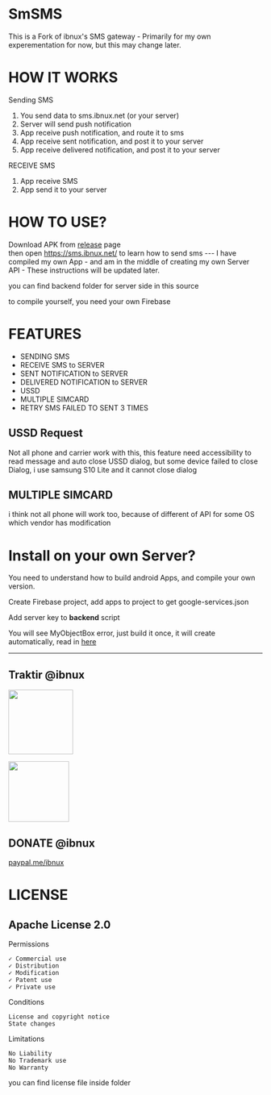 
# SmSMS  

This is a Fork of ibnux's SMS gateway - Primarily for my own experementation for now, but this may change later.

# HOW IT WORKS

Sending SMS

1. You send data to sms.ibnux.net (or your server)
2. Server will send push notification
3. App receive push notification, and route it to sms
4. App receive sent notification, and post it to your server
5. App receive delivered notification, and post it to your server

RECEIVE SMS
1. App receive SMS
2. App send it to your server
  
# HOW TO USE?  
  
Download APK from [release](https://github.com/ibnux/Android-SMS-Gateway/releases) page  
  then open https://sms.ibnux.net/ to learn how to send sms
--- I have compiled my own App - and am in the middle of creating my own Server API - These instructions will be updated later.

you can find backend folder for server side in this source

to compile yourself, you need your own Firebase

# FEATURES

- SENDING SMS
- RECEIVE SMS to SERVER
- SENT NOTIFICATION to SERVER
- DELIVERED NOTIFICATION to SERVER
- USSD
- MULTIPLE SIMCARD
- RETRY SMS FAILED TO SENT 3 TIMES

## USSD Request

Not all phone and carrier work with this, this feature need accessibility to read message and auto close USSD dialog, but some device failed to close Dialog, i use samsung S10 Lite and it cannot close dialog

## MULTIPLE SIMCARD

i think not all phone will work too, because of different of API for some OS which vendor has modification

# Install on your own Server?

You need to understand how to build android Apps, and compile your own version.

Create Firebase project, add apps to project to get google-services.json

Add server key to **backend** script

You will see MyObjectBox error, just build it once, it will create automatically, read in [here](https://docs.objectbox.io/getting-started#generate-objectbox-code)

***

## Traktir @ibnux

[<img src="https://ibnux.github.io/KaryaKarsa-button/karyaKarsaButton.png" width="128">](https://karyakarsa.com/ibnux)

[<img src="https://ibnux.github.io/Trakteer-button/trakteer_button.png" width="120">](https://trakteer.id/ibnux)

## DONATE @ibnux

[paypal.me/ibnux](https://paypal.me/ibnux)

# LICENSE  
## Apache License 2.0  
  
Permissions  
  
    ✓ Commercial use  
    ✓ Distribution  
    ✓ Modification  
    ✓ Patent use  
    ✓ Private use  
  
Conditions  
  
    License and copyright notice  
    State changes  
  
Limitations  
  
    No Liability  
    No Trademark use  
    No Warranty  
  
you can find license file inside folder
